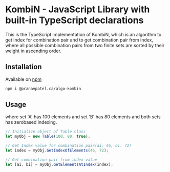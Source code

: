 # KombiN - JavaScript Library with built-in TypeScript declarations

This is the TypeScript implementation of KombiN, which is an algorithm to get index for combination pair and to get combination pair from index, where all possible combination pairs from two finite sets are sorted by their weight in ascending order.

## Installation

Available on [npm](https://www.npmjs.com/package/@pranavpatel.ca/algo-kombin)

```diff
npm i @pranavpatel.ca/algo-kombin
```

## Usage

where set 'A' has 100 elements and set 'B' has 80 elements and both sets has zerobased indexing.

```js
// Initialize object of Table class
let myObj = new Table(100, 80, true);

// Get Index value for combination pair(ai: 46, bi: 72)
let index = myObj.GetIndexOfElements(46, 72);

// Get combination pair from index value
let [ai, bi] = myObj.GetElementsAtIndex(index);

```
